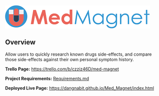 ![Med Magnet](./assets/images/medmagnet.png)
  		  
 ## Overview
Allow users to quickly research known drugs side-effects, and compare those side-effects against their own personal symptom history.
  		  
**Trello Page:** https://trello.com/b/czziz46D/med-magnet	
  		  
**Project Requirements:** [Requirements.md](Requirements.md)

**Deployed Live Page:** https://dangnabit.github.io/Med_Magnet/index.html
